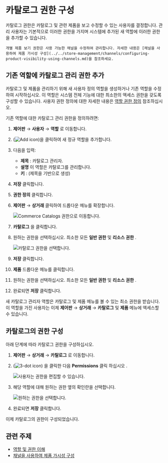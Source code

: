 # 카탈로그 권한 구성

카탈로그 권한은 카탈로그 및 관련 제품을 보고 수정할 수 있는 사용자를 결정합니다. 관리 사용자는 기본적으로 이러한 권한을 가지며 시스템에 추가된 새 역할에 이러한 권한을 추가할 수 있습니다.

```{note}
개별 제품 보기 권한은 사용 가능한 채널을 수정하여 관리합니다. 자세한 내용은 [채널을 사용하여 제품 가시성 구성](../../store-management/channels/configuring-product-visibility-using-channels.md)을 참조하세요.
```

## 기존 역할에 카탈로그 관리 권한 추가

카탈로그 및 제품을 관리하기 위해 새 사용자 정의 역할을 생성하거나 기존 역할을 수정하여 시작하십시오. 이 역할은 시스템 전체 기능에 대한 최소한의 액세스 권한을 갖도록 구성할 수 있습니다. 사용자 권한 정의에 대한 자세한 내용은 [역할 권한 정의](https://learn.liferay.com/dxp/latest/ko/users-and-permissions/roles-and-permissions/defining-role-permissions.html) 참조하십시오.

기존 역할에 대한 카탈로그 관리 권한을 정의하려면:

1. **제어판** &rarr; **사용자** &rarr; **역할** 로 이동합니다.
1. (![Add icon](../../images/icon-add.png))을 클릭하여 새 정규 역할을 추가합니다.
1. 다음을 입력:

     * **제목** : 카탈로그 관리자.
     * **설명** 이 역할은 카탈로그를 관리합니다.
     * **키** : (제목을 기반으로 생성)

1. **저장** 클릭합니다.
1. **권한 정의** 클릭합니다.
1. **제어판** &rarr; **상거래** 클릭하여 드롭다운 메뉴를 확장합니다.

    ![Commerce Catalogs 권한으로 이동합니다.](./configuring-catalog-permissions/images/03.png)

1. **카탈로그** 을 클릭합니다.
1. 원하는 권한을 선택하십시오. 최소한 모든 **일반 권한** 및 **리소스 권한** .

    ![카탈로그 권한을 선택합니다.](./configuring-catalog-permissions/images/04.png)

1. **저장** 클릭합니다.
1. **제품** 드롭다운 메뉴를 클릭합니다.
1. 원하는 권한을 선택하십시오. 최소한 모든 **일반 권한** 및 **리소스 권한** .
1. 완료되면 **저장** 클릭합니다.

새 카탈로그 관리자 역할은 카탈로그 및 제품 메뉴를 볼 수 있는 최소 권한을 받습니다. 이 역할을 가진 사용자는 이제 **제어판** &rarr; **상거래** &rarr; **카탈로그** 및 **제품** 메뉴에 액세스할 수 있습니다.

## 카탈로그의 권한 구성

아래 단계에 따라 카탈로그 권한을 구성하십시오.

1. **제어판** &rarr; **상거래** &rarr; **카탈로그** 로 이동합니다.
1. (![3-dot icon](../../images/icon-actions.png)) 을 클릭한 다음 **Permissions** 클릭 하십시오 .

    ![사용자는 권한을 편집할 수 있습니다.](./configuring-catalog-permissions/images/01.png)

1. 해당 역할에 대해 원하는 권한 옆의 확인란을 선택합니다.

    ![원하는 권한을 선택합니다.](./configuring-catalog-permissions/images/02.png)

1. 완료되면 **저장** 클릭합니다.

이제 카탈로그의 권한이 구성되었습니다.

## 관련 주제

* [역할 및 권한 이해](https://learn.liferay.com/dxp/latest/ko/users-and-permissions/roles-and-permissions/understanding-roles-and-permissions.html)
* [채널을 사용하여 제품 가시성 구성](../../store-management/channels/configuring-product-visibility-using-channels.md)
